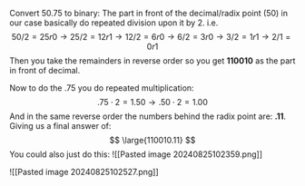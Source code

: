 Convert 50.75 to binary:
The part in front of the decimal/radix point (50) in our case basically do repeated division upon it by 2. i.e. 
$$ 50/2 = 25r0 \rightarrow 25/2 = 12r1 \rightarrow 12/2 = 6r0 \rightarrow 6/2 = 3r0 \rightarrow 3/2 = 1r1 \rightarrow 2/1 = 0r1 $$
Then you take the remainders in reverse order so you get
**110010** as the part in front of decimal.

Now to do the .75 you do repeated multiplication:
$$ .75 \cdot 2 = 1.50 \rightarrow .50 \cdot 2 = 1.00 $$
And in the same reverse order the numbers behind the radix point are:
**.11**.
Giving us a final answer of:
$$ \large{110010.11} $$
You could also just do this:
![[Pasted image 20240825102359.png]]

![[Pasted image 20240825102527.png]]
